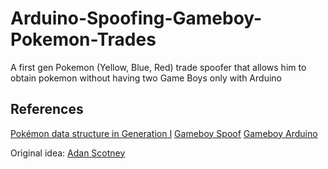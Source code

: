 Arduino-Spoofing-Gameboy-Pokemon-Trades
=======================================

A first gen Pokemon (Yellow, Blue, Red) trade spoofer that allows him to obtain pokemon without having two Game Boys only with Arduino


References
--------------------------------------
[Pokémon data structure in Generation I](http://bulbapedia.bulbagarden.net/wiki/Pok%C3%A9mon_data_structure_in_Generation_I)
[Gameboy Spoof](https://bitbucket.org/adanscotney/gameboy-spoof/src/5f62f48b65c56db4bb6e19e7e532f4ef55b3ccce/)
[Gameboy Arduino](https://github.com/tomvdb/gameboy-arduino)


Original idea: [Adan Scotney](http://www.adanscotney.com/2014/01/spoofing-pokemon-trades-with-stellaris.html)